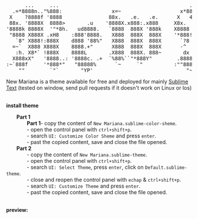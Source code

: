 <pre>
      ...     ...                                          ...     ..      ..                                 .
  .=*8888n.."%888:                x=~                   x*8888x.:*8888: -"888:                              @88>
 X    ?8888f '8888               88x.   .e.   .e.      X   48888X `8888H  8888                  .u    .     %8P                  u.    u.
 88x. '8888X  8888>       .u    '8888X.x888:.x888     X8x.  8888X  8888X  !888>        u      .d88B :@8c     .          u      x@88k u@88c.       u
'8888k 8888X  '"*8h.   ud8888.   `8888  888X '888k    X8888 X8888  88888   "*8%-    us888u.  ="8888f8888r  .@88u     us888u.  ^"8888""8888"    us888u.
 "8888 X888X .xH8    :888'8888.   X888  888X  888X    '*888!X8888> X8888  xH8>   .@88 "8888"   4888>'88"  ''888E` .@88 "8888"   8888  888R  .@88 "8888"
   `8" X888!:888X    d888 '88%"   X888  888X  888X      `?8 `8888  X888X X888>   9888  9888    4888> '      888E  9888  9888    8888  888R  9888  9888
  =~`  X888 X888X    8888.+"      X888  888X  888X      -^  '888"  X888  8888>   9888  9888    4888>        888E  9888  9888    8888  888R  9888  9888
   :h. X8*` !888X    8888L       .X888  888X. 888~       dx '88~x. !88~  8888>   9888  9888   .d888L .+     888E  9888  9888    8888  888R  9888  9888
  X888xX"   '8888..: '8888c. .+  `%88%``"*888Y"        .8888Xf.888x:!    X888X.: 9888  9888   ^"8888*"      888&  9888  9888   "*88*" 8888" 9888  9888
:~`888f     '*888*"   "88888%      `~     `"          :""888":~"888"     `888*"  "888*""888"     "Y"        R888" "888*""888"    ""   'Y"   "888*""888"
    ""        `"`       "YP'                              "~'    "~        ""     ^Y"   ^Y'                  ""    ^Y"   ^Y'                 ^Y"   ^Y'</pre>
 <p margin="auto">New Mariana is a theme available for free and deployed for mainly 
	<a href="https://www.sublimetext.com/">Sublime Text</a> (tested on window, send  pull requests if it doesn't work on Linux or Ios)
</p>
<br />
<b>install theme</b>
<p>
	&emsp;&emsp;<b>Part 1</b>
	<br />
	&emsp;&emsp;&emsp;&emsp;<b>Part 1</b>-  copy the content of <code>New Mariana.sublime-color-sheme</code>.
	<br />
	&emsp;&emsp;&emsp;&emsp;- open the control panel with <code>ctrl+shift+p</code>.
	<br />
	&emsp;&emsp;&emsp;&emsp;- search <code>UI: Customize Color Sheme</code> and press <code>enter</code>.
	<br />
	&emsp;&emsp;&emsp;&emsp;- past the copied content, save and close the file opened.
	<br />
	&emsp;&emsp;<b>Part 2</b>
	<br />
	&emsp;&emsp;&emsp;&emsp;- copy the content of <code>New Mariana.sublime-theme</code>.
	<br />
	&emsp;&emsp;&emsp;&emsp;- open the control panel with <code>ctrl+shift+p</code>.
	<br />
	&emsp;&emsp;&emsp;&emsp;- search <code>UI: Select Theme</code>, press <code>enter</code>, click on <code>Default.sublime-theme</code>.
	<br />
	&emsp;&emsp;&emsp;&emsp;- close and reopen the control panel with <code>echap</code> & <code>ctrl+shift+p</code>.
	<br />
	&emsp;&emsp;&emsp;&emsp;- search <code>UI: Customize Theme</code> and press <code>enter</code>.
	<br />
	&emsp;&emsp;&emsp;&emsp;- past the copied content, save and close the file opened.
	<br />
</p>
<br />
<b>preview:</b>
<img src="">
<img src="">
<img src="">
